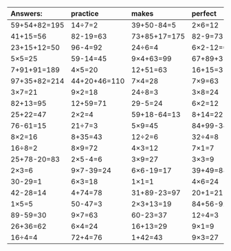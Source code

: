 | Answers: | practice | makes | perfect | ! |
| :--- | :--- | :--- | :--- | :--- |
| 59+54+82=195 | 14÷7=2 | 39+50-84=5 | 2×6=12 | 5×6=30 | 
| 41+15=56 | 82-19=63 | 73+85+17=175 | 82-9=73 | 4×2=8 | 
| 23+15+12=50 | 96-4=92 | 24÷6=4 | 6×2-12=0 | 82-48=34 | 
| 5×5=25 | 59-14=45 | 9×4+63=99 | 67+89+31=187 | 6×6=36 | 
| 7+91+91=189 | 4×5=20 | 12+51=63 | 16+15=31 | 6×7=42 | 
| 97+35+82=214 | 44+20+46=110 | 7×4=28 | 7×9=63 | 5×3=15 | 
| 3×7=21 | 9×2=18 | 24÷8=3 | 3×8=24 | 2×7=14 | 
| 82+13=95 | 12+59=71 | 29-5=24 | 6×2=12 | 18÷3=6 | 
| 25+22=47 | 2×2=4 | 59+18-64=13 | 8+14=22 | 6×5=30 | 
| 76-61=15 | 21÷7=3 | 5×9=45 | 84+99-34=149 | 7×7+78=127 | 
| 8×2=16 | 8+35=43 | 12÷2=6 | 32÷4=8 | 7×5-10=25 | 
| 16÷8=2 | 8×9=72 | 4×3=12 | 7×1=7 | 4÷2=2 | 
| 25+78-20=83 | 2×5-4=6 | 3×9=27 | 3×3=9 | 65-37=28 | 
| 2×3=6 | 9×7-39=24 | 6×6-19=17 | 39+49=88 | 5×7=35 | 
| 30-29=1 | 6×3=18 | 1×1=1 | 4×6=24 | 8×8=64 | 
| 42-28=14 | 4+74=78 | 31+89-23=97 | 20+1=21 | 9×6=54 | 
| 1×5=5 | 50-47=3 | 2×3+13=19 | 84+56-92=48 | 72÷8=9 | 
| 89-59=30 | 9×7=63 | 60-23=37 | 12÷4=3 | 42+72+23=137 | 
| 26+36=62 | 6×4=24 | 16+13=29 | 9×1=9 | 58+22+69=149 | 
| 16÷4=4 | 72+4=76 | 1+42=43 | 9×3=27 | 2×1=2 | 
